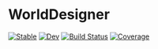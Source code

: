 # WorldDesigner

[![Stable](https://img.shields.io/badge/docs-stable-blue.svg)](https://serenity4.github.io/WorldDesigner.jl/stable/)
[![Dev](https://img.shields.io/badge/docs-dev-blue.svg)](https://serenity4.github.io/WorldDesigner.jl/dev/)
[![Build Status](https://github.com/serenity4/WorldDesigner.jl/actions/workflows/CI.yml/badge.svg?branch=main)](https://github.com/serenity4/WorldDesigner.jl/actions/workflows/CI.yml?query=branch%3Amain)
[![Coverage](https://codecov.io/gh/serenity4/WorldDesigner.jl/branch/main/graph/badge.svg)](https://codecov.io/gh/serenity4/WorldDesigner.jl)
